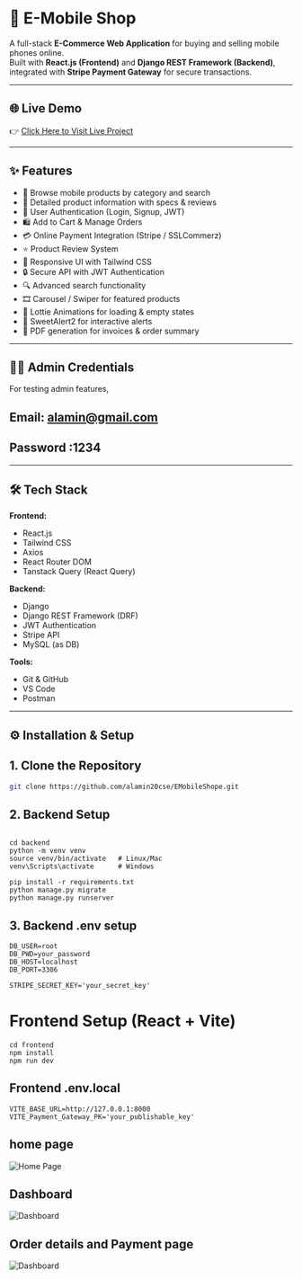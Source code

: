# 📱 E-Mobile Shop

A full-stack **E-Commerce Web Application** for buying and selling mobile phones online.  
Built with **React.js (Frontend)** and **Django REST Framework (Backend)**, integrated with **Stripe Payment Gateway** for secure transactions.

---

## 🌐 Live Demo
👉 [Click Here to Visit Live Project](https://your-live-demo-link.com)

---

## ✨ Features

- 🛒 Browse mobile products by category and search  
- 📄 Detailed product information with specs & reviews  
- 👤 User Authentication (Login, Signup, JWT)  
- 🛍️ Add to Cart & Manage Orders  
- 💳 Online Payment Integration (Stripe / SSLCommerz)  
- ⭐ Product Review System  
- 📱 Responsive UI with Tailwind CSS  
- 🔒 Secure API with JWT Authentication  
- 🔍 Advanced search functionality
- 🎞️ Carousel / Swiper for featured products
- 🎨 Lottie Animations for loading & empty states
- 🔔 SweetAlert2 for interactive alerts
- 📄 PDF generation for invoices & order summary


---
## 👨‍💼 Admin Credentials
For testing admin features,

## Email: alamin@gmail.com

## Password :1234

---



## 🛠️ Tech Stack

**Frontend:**
- React.js  
- Tailwind CSS  
- Axios  
- React Router DOM  
- Tanstack Query (React Query)  

**Backend:**
- Django  
- Django REST Framework (DRF)  
- JWT Authentication  
- Stripe API  
- MySQL (as DB)  

**Tools:**
- Git & GitHub  
- VS Code  
- Postman  




---




## ⚙️ Installation & Setup

## 1️. Clone the Repository
```bash
git clone https://github.com/alamin20cse/EMobileShope.git

```
## 2️. Backend Setup

```

cd backend
python -m venv venv
source venv/bin/activate   # Linux/Mac
venv\Scripts\activate      # Windows

pip install -r requirements.txt
python manage.py migrate
python manage.py runserver
```
## 3. Backend .env setup
```
DB_USER=root
DB_PWD=your_password
DB_HOST=localhost
DB_PORT=3306

STRIPE_SECRET_KEY='your_secret_key'
```

# Frontend Setup (React + Vite)
```
cd frontend
npm install
npm run dev
```
## Frontend .env.local
```
VITE_BASE_URL=http://127.0.0.1:8000
VITE_Payment_Gateway_PK='your_publishable_key'

```


## home page
![Home Page](https://i.ibb.co/fGq352jB/image.png)

## Dashboard 
![Dashboard](https://i.ibb.co.com/cKHQtJCz/image.png)

## Order details and Payment page
![Dashboard](https://i.ibb.co.com/JjStvCML/image.png)




